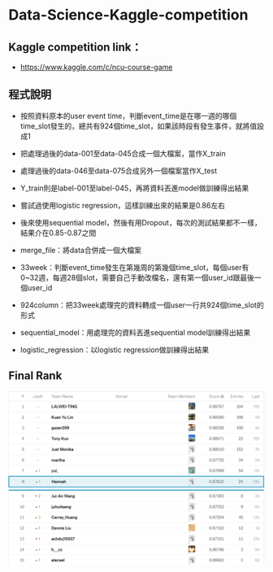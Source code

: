 # Data-Science-Kaggle-competition
## Kaggle competition link：
* https://www.kaggle.com/c/ncu-course-game

## 程式說明
* 按照資料原本的user event time，判斷event_time是在哪一週的哪個time_slot發生的，總共有924個time_slot，如果該時段有發生事件，就將值設成1
* 把處理過後的data-001至data-045合成一個大檔案，當作X_train 
* 處理過後的data-046至data-075合成另外一個檔案當作X_test 
* Y_train則是label-001至label-045，再將資料丟進model做訓練得出結果
* 嘗試過使用logistic regression，這樣訓練出來的結果是0.86左右
* 後來使用sequential model，然後有用Dropout，每次的測試結果都不一樣，結果介在0.85-0.87之間

 
* merge_file：將data合併成一個大檔案
* 33week：判斷event_time發生在第幾周的第幾個time_slot，每個user有0~32週，每週28個slot，需要自己手動改檔名，還有第一個user_id跟最後一個user_id
* 924column：把33week處理完的資料轉成一個user一行共924個time_slot的形式
* sequential_model：用處理完的資料丟進sequential model訓練得出結果
* logistic_regression：以logistic regression做訓練得出結果


## Final Rank
![image](https://github.com/fairy990524/Data-Science-Kaggle-competition/blob/master/rank.PNG)
